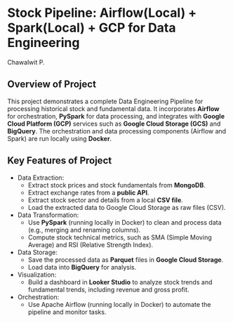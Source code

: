 # Stock Pipeline: Airflow(Local) + Spark(Local) + GCP for Data Engineering
Chawalwit P.

## Overview of Project
This project demonstrates a complete Data Engineering Pipeline for processing historical stock and fundamental data.
It incorporates **Airflow** for orchestration, **PySpark** for data processing, and integrates with **Google Cloud Platform (GCP)** services such as **Google Cloud Storage (GCS)** and **BigQuery**.
The orchestration and data processing components (Airflow and Spark) are run locally using **Docker**.

## Key Features of Project
- Data Extraction:
  - Extract stock prices and stock fundamentals from **MongoDB**.
  - Extract exchange rates from a **public API**.
  - Extract stock sector and details from a local **CSV file**.
  - Load the extracted data to Google Cloud Storage as raw files (CSV).
- Data Transformation:
  - Use **PySpark** (running locally in Docker) to clean and process data (e.g., merging and renaming columns).
  - Compute stock technical metrics, such as SMA (Simple Moving Average) and RSI (Relative Strength Index).
- Data Storage:
  - Save the processed data as **Parquet** files in **Google Cloud Storage**.
  - Load data into **BigQuery** for analysis.
- Visualization:
  - Build a dashboard in **Looker Studio** to analyze stock trends and fundamental trends, including revenue and gross profit.
- Orchestration:
  - Use Apache Airflow (running locally in Docker) to automate the pipeline and monitor tasks.
